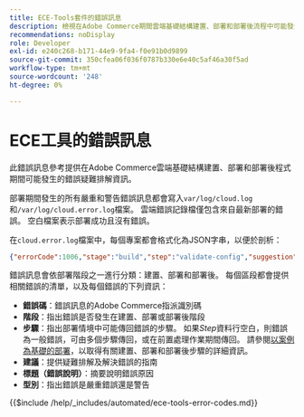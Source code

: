 ```yaml
---
title: ECE-Tools套件的錯誤訊息
description: 檢視在Adobe Commerce期間雲端基礎結構建置、部署和部署後流程中可能發生的錯誤代碼和訊息清單。
recommendations: noDisplay
role: Developer
exl-id: e240c268-b171-44e9-9fa4-f0e91b0d9899
source-git-commit: 350cfea06f036f0787b330e6e40c5af46a30f5ad
workflow-type: tm+mt
source-wordcount: '248'
ht-degree: 0%

---
```


# ECE工具的錯誤訊息

此錯誤訊息參考提供在Adobe Commerce雲端基礎結構建置、部署和部署後程式期間可能發生的錯誤疑難排解資訊。

部署期間發生的所有嚴重和警告錯誤訊息都會寫入`var/log/cloud.log`和`/var/log/cloud.error.log`檔案。 雲端錯誤記錄檔僅包含來自最新部署的錯誤。 空白檔案表示部署成功且沒有錯誤。

在`cloud.error.log`檔案中，每個專案都會格式化為JSON字串，以便於剖析：

```json
{"errorCode":1006,"stage":"build","step":"validate-config","suggestion":"No stores/website/locales found in config.php\n  To speed up the deploy process do the following:\n  1. Using SSH, log in to your Magento Cloud account\n  2. Run \"php ./vendor/bin/ece-tools config:dump\"\n  3. Using SCP, copy the app/etc/config.php file to your local repository\n  4. Add, commit, and push your changes to the app/etc/config.php file","title":"The configured state is not ideal","type":"warning"}
```

錯誤訊息會依部署階段之一進行分類：建置、部署和部署後。 每個區段都會提供相關錯誤的清單，以及每個錯誤的下列資訊：

- **錯誤碼**：錯誤訊息的Adobe Commerce指派識別碼
- **階段**：指出錯誤是否發生在建置、部署或部署後階段
- **步驟**：指出部署情境中可能傳回錯誤的步驟。 如果&#x200B;_Step_&#x200B;資料行空白，則錯誤為一般錯誤，可由多個步驟傳回，或在前置處理作業期間傳回。 請參閱[以案例為基礎的部署](../deploy/scenario-based.md)，以取得有關建置、部署和部署後步驟的詳細資訊。
- **建議**：提供疑難排解及解決錯誤的指南
- **標題（錯誤說明）**：摘要說明錯誤原因
- **型別**：指出錯誤是嚴重錯誤還是警告

{{$include /help/_includes/automated/ece-tools-error-codes.md}}
